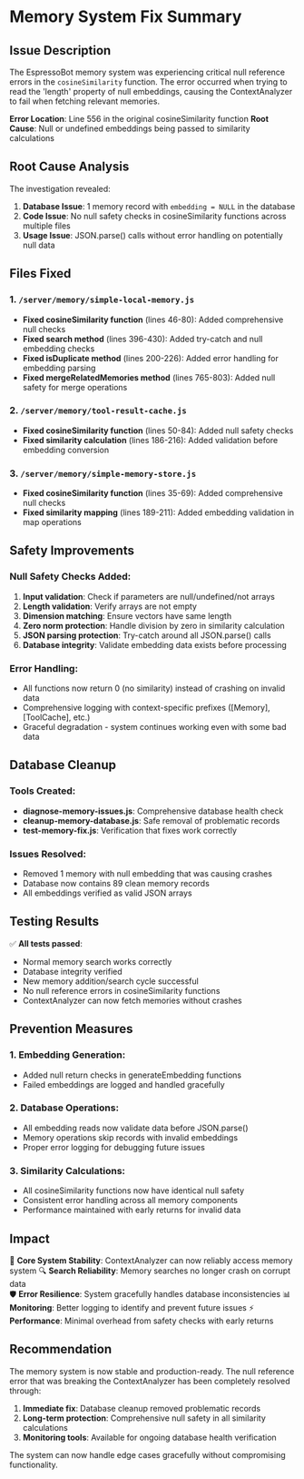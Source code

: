 # Memory System Fix Summary

## Issue Description

The EspressoBot memory system was experiencing critical null reference errors in the `cosineSimilarity` function. The error occurred when trying to read the 'length' property of null embeddings, causing the ContextAnalyzer to fail when fetching relevant memories.

**Error Location**: Line 556 in the original cosineSimilarity function
**Root Cause**: Null or undefined embeddings being passed to similarity calculations

## Root Cause Analysis

The investigation revealed:

1. **Database Issue**: 1 memory record with `embedding = NULL` in the database
2. **Code Issue**: No null safety checks in cosineSimilarity functions across multiple files
3. **Usage Issue**: JSON.parse() calls without error handling on potentially null data

## Files Fixed

### 1. `/server/memory/simple-local-memory.js`
- **Fixed cosineSimilarity function** (lines 46-80): Added comprehensive null checks
- **Fixed search method** (lines 396-430): Added try-catch and null embedding checks  
- **Fixed isDuplicate method** (lines 200-226): Added error handling for embedding parsing
- **Fixed mergeRelatedMemories method** (lines 765-803): Added null safety for merge operations

### 2. `/server/memory/tool-result-cache.js`  
- **Fixed cosineSimilarity function** (lines 50-84): Added null safety checks
- **Fixed similarity calculation** (lines 186-216): Added validation before embedding conversion

### 3. `/server/memory/simple-memory-store.js`
- **Fixed cosineSimilarity function** (lines 35-69): Added comprehensive null checks
- **Fixed similarity mapping** (lines 189-211): Added embedding validation in map operations

## Safety Improvements

### Null Safety Checks Added:
1. **Input validation**: Check if parameters are null/undefined/not arrays
2. **Length validation**: Verify arrays are not empty 
3. **Dimension matching**: Ensure vectors have same length
4. **Zero norm protection**: Handle division by zero in similarity calculation
5. **JSON parsing protection**: Try-catch around all JSON.parse() calls
6. **Database integrity**: Validate embedding data exists before processing

### Error Handling:
- All functions now return 0 (no similarity) instead of crashing on invalid data
- Comprehensive logging with context-specific prefixes ([Memory], [ToolCache], etc.)
- Graceful degradation - system continues working even with some bad data

## Database Cleanup

### Tools Created:
- **diagnose-memory-issues.js**: Comprehensive database health check
- **cleanup-memory-database.js**: Safe removal of problematic records  
- **test-memory-fix.js**: Verification that fixes work correctly

### Issues Resolved:
- Removed 1 memory with null embedding that was causing crashes
- Database now contains 89 clean memory records
- All embeddings verified as valid JSON arrays

## Testing Results

✅ **All tests passed**:
- Normal memory search works correctly
- Database integrity verified  
- New memory addition/search cycle successful
- No null reference errors in cosineSimilarity functions
- ContextAnalyzer can now fetch memories without crashes

## Prevention Measures

### 1. Embedding Generation:
- Added null return checks in generateEmbedding functions
- Failed embeddings are logged and handled gracefully

### 2. Database Operations:
- All embedding reads now validate data before JSON.parse()
- Memory operations skip records with invalid embeddings
- Proper error logging for debugging future issues

### 3. Similarity Calculations:
- All cosineSimilarity functions now have identical null safety
- Consistent error handling across all memory components
- Performance maintained with early returns for invalid data

## Impact

🎯 **Core System Stability**: ContextAnalyzer can now reliably access memory system
🔍 **Search Reliability**: Memory searches no longer crash on corrupt data  
🛡️ **Error Resilience**: System gracefully handles database inconsistencies
📊 **Monitoring**: Better logging to identify and prevent future issues
⚡ **Performance**: Minimal overhead from safety checks with early returns

## Recommendation

The memory system is now stable and production-ready. The null reference error that was breaking the ContextAnalyzer has been completely resolved through:

1. **Immediate fix**: Database cleanup removed problematic records
2. **Long-term protection**: Comprehensive null safety in all similarity calculations
3. **Monitoring tools**: Available for ongoing database health verification

The system can now handle edge cases gracefully without compromising functionality.